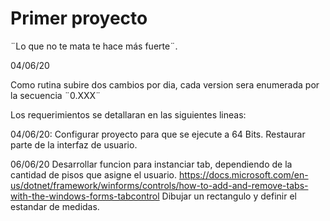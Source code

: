 # Primer proyecto
 ¨Lo que no te mata te hace más fuerte¨.

04/06/20

Como rutina subire dos cambios por dia, cada version sera enumerada por la secuencia ¨0.XXX¨

Los requerimientos se detallaran en las siguientes lineas:

04/06/20: 
Configurar proyecto para que se ejecute a 64 Bits.
Restaurar parte de la interfaz de usuario.

06/06/20
Desarrollar funcion para instanciar tab, dependiendo de la cantidad de pisos que asigne el usuario.
        https://docs.microsoft.com/en-us/dotnet/framework/winforms/controls/how-to-add-and-remove-tabs-with-the-windows-forms-tabcontrol
Dibujar un rectangulo y definir el estandar de medidas.
